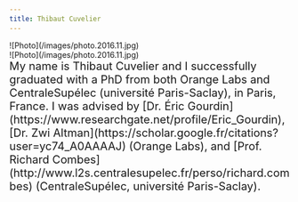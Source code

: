 ```yaml
---
title: Thibaut Cuvelier
---
```


<div class="jumbotron">
  <div class="container">
    <div class="d-none d-sm-block d-md-none" markdown="span">
      ![Photo](/images/photo.2016.11.jpg)
    </div>
    <div class="row">
      <div class="col-sm-4 d-sm-none d-md-block" markdown="span">
        ![Photo](/images/photo.2016.11.jpg)
      </div>
      <div class="col-8" markdown="span" style="font-size: 1.25rem">
        My name is Thibaut Cuvelier and I successfully graduated with a PhD from both Orange Labs and CentraleSupélec (université Paris-Saclay), in Paris, France. I was advised by [Dr. Éric Gourdin](https://www.researchgate.net/profile/Eric_Gourdin), [Dr. Zwi Altman](https://scholar.google.fr/citations?user=yc74_A0AAAAJ) (Orange Labs), and [Prof. Richard Combes](http://www.l2s.centralesupelec.fr/perso/richard.combes) (CentraleSupélec, université Paris-Saclay). 
      </div>
    </div>
  </div>
</div>
